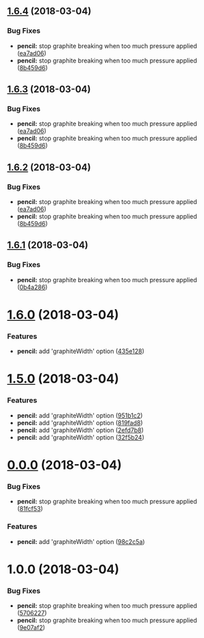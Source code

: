 <a name="1.6.4"></a>
## [1.6.4](https://github.com/StephanGerbeth/vue-boilerplate/compare/v1.6.1...v1.6.4) (2018-03-04)


### Bug Fixes

* **pencil:** stop graphite breaking when too much pressure applied ([ea7ad06](https://github.com/StephanGerbeth/vue-boilerplate/commit/ea7ad06))
* **pencil:** stop graphite breaking when too much pressure applied ([8b459d6](https://github.com/StephanGerbeth/vue-boilerplate/commit/8b459d6))



<a name="1.6.3"></a>
## [1.6.3](https://github.com/StephanGerbeth/vue-boilerplate/compare/v1.6.1...v1.6.3) (2018-03-04)


### Bug Fixes

* **pencil:** stop graphite breaking when too much pressure applied ([ea7ad06](https://github.com/StephanGerbeth/vue-boilerplate/commit/ea7ad06))
* **pencil:** stop graphite breaking when too much pressure applied ([8b459d6](https://github.com/StephanGerbeth/vue-boilerplate/commit/8b459d6))



<a name="1.6.2"></a>
## [1.6.2](https://github.com/StephanGerbeth/vue-boilerplate/compare/v1.6.1...v1.6.2) (2018-03-04)


### Bug Fixes

* **pencil:** stop graphite breaking when too much pressure applied ([ea7ad06](https://github.com/StephanGerbeth/vue-boilerplate/commit/ea7ad06))
* **pencil:** stop graphite breaking when too much pressure applied ([8b459d6](https://github.com/StephanGerbeth/vue-boilerplate/commit/8b459d6))



<a name="1.6.1"></a>
## [1.6.1](https://github.com/StephanGerbeth/vue-boilerplate/compare/v1.6.0...v1.6.1) (2018-03-04)


### Bug Fixes

* **pencil:** stop graphite breaking when too much pressure applied ([0b4a286](https://github.com/StephanGerbeth/vue-boilerplate/commit/0b4a286))



<a name="1.6.0"></a>
# [1.6.0](https://github.com/StephanGerbeth/vue-boilerplate/compare/v1.5.0...v1.6.0) (2018-03-04)


### Features

* **pencil:** add 'graphiteWidth' option ([435e128](https://github.com/StephanGerbeth/vue-boilerplate/commit/435e128))



<a name="1.5.0"></a>
# [1.5.0](https://github.com/StephanGerbeth/vue-boilerplate/compare/v0.0.0...v1.5.0) (2018-03-04)


### Features

* **pencil:** add 'graphiteWidth' option ([951b1c2](https://github.com/StephanGerbeth/vue-boilerplate/commit/951b1c2))
* **pencil:** add 'graphiteWidth' option ([819fad8](https://github.com/StephanGerbeth/vue-boilerplate/commit/819fad8))
* **pencil:** add 'graphiteWidth' option ([2efd7b8](https://github.com/StephanGerbeth/vue-boilerplate/commit/2efd7b8))
* **pencil:** add 'graphiteWidth' option ([32f5b24](https://github.com/StephanGerbeth/vue-boilerplate/commit/32f5b24))



<a name="0.0.0"></a>
# [0.0.0](https://github.com/StephanGerbeth/vue-boilerplate/compare/v1.0.0...v0.0.0) (2018-03-04)


### Bug Fixes

* **pencil:** stop graphite breaking when too much pressure applied ([81fcf53](https://github.com/StephanGerbeth/vue-boilerplate/commit/81fcf53))


### Features

* **pencil:** add 'graphiteWidth' option ([98c2c5a](https://github.com/StephanGerbeth/vue-boilerplate/commit/98c2c5a))



<a name="1.0.0"></a>
# 1.0.0 (2018-03-04)


### Bug Fixes

* **pencil:** stop graphite breaking when too much pressure applied ([5706227](https://github.com/StephanGerbeth/vue-boilerplate/commit/5706227))
* **pencil:** stop graphite breaking when too much pressure applied ([9e07af2](https://github.com/StephanGerbeth/vue-boilerplate/commit/9e07af2))



